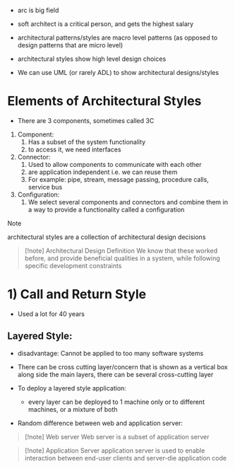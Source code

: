- arc is big field
- soft architect is a critical person, and gets the highest salary
- architectural patterns/styles are macro level patterns (as opposed to design patterns that are micro level)

- architectural styles show high level design choices
- We can use UML (or rarely ADL) to show architectural designs/styles 
# Elements of Architectural Styles
- There are 3 components, sometimes called 3C
1) Component:
	1) Has a subset of the system functionality
	2) to access it, we need interfaces
2) Connector:
	1) Used to allow components to communicate with each other
	2) are application independent i.e. we can reuse them
	3) For example: pipe, stream, message passing, procedure calls, service bus
3) Configuration:
	1) We select several components and connectors and combine them in a way to provide a functionality called a configuration

>[!note]
>architectural styles are a collection of architectural design decisions

>[!note] Architectural Design Definition
>We know that these worked before, and provide beneficial qualities in a system, while following specific development constraints
# 1) Call and Return Style
- Used a lot for 40 years
## Layered Style:
- disadvantage: Cannot be applied to too many software systems
- There can be cross cutting layer/concern that is shown as a vertical box along side the main layers, there can be several cross-cutting layer

- To deploy a layered style application:
	- every layer can be deployed to 1 machine only or to different machines, or a mixture of both

- Random difference between web and application server:
>[!note] Web server
>Web server is a subset of application server

>[!note] Application Server
>application server is used to enable interaction between end-user clients and server-die application code

